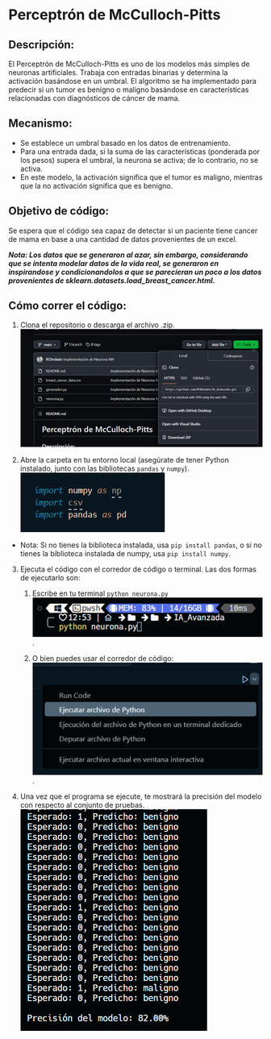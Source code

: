 # Perceptrón de McCulloch-Pitts

## Descripción:

El Perceptrón de McCulloch-Pitts es uno de los modelos más simples de neuronas artificiales. Trabaja con entradas binarias y determina la activación basándose en un umbral. El algoritmo se ha implementado para predecir si un tumor es benigno o maligno basándose en características relacionadas con diagnósticos de cáncer de mama.

## Mecanismo:

- Se establece un umbral basado en los datos de entrenamiento.
- Para una entrada dada, si la suma de las características (ponderada por los pesos) supera el umbral, la neurona se activa; de lo contrario, no se activa.
- En este modelo, la activación significa que el tumor es maligno, mientras que la no activación significa que es benigno.

## Objetivo de código:

Se espera que el código sea capaz de detectar si un paciente tiene cancer de mama en base a una cantidad de datos provenientes de un excel.

**_Nota: Los datos que se generaron al azar, sin embargo, considerando que se intenta modelar datos de la vida real, se generaron en inspirandose y condicionandolos a que se parecieran un poco a los datos provenientes de sklearn.datasets.load_breast_cancer.html._**

## Cómo correr el código:

1. Clona el repositorio o descarga el archivo .zip.
   ![image](https://github.com/RC0ndado/IA_Avanzada/blob/main/assets/ss1.png)

2. Abre la carpeta en tu entorno local (asegúrate de tener Python instalado, junto con las bibliotecas `pandas` y `numpy`).
   ![image](https://github.com/RC0ndado/IA_Avanzada/blob/main/assets/ss2.png)

- Nota: Si no tienes la biblioteca instalada, usa `pip install pandas`, o si no tienes la biblioteca instalada de numpy, usa `pip install numpy`.

3. Ejecuta el código con el corredor de código o terminal. Las dos formas de ejecutarlo son:

   1. Escribe en tu terminal `python neurona.py `  
      ![image](https://github.com/RC0ndado/IA_Avanzada/blob/main/assets/ss3.png).

   2. O bien puedes usar el corredor de código:
      ![image](https://github.com/RC0ndado/IA_Avanzada/blob/main/assets/ss5.png).

4. Una vez que el programa se ejecute, te mostrará la precisión del modelo con respecto al conjunto de pruebas.
   ![image](https://github.com/RC0ndado/IA_Avanzada/blob/main/assets/ss4.png)
